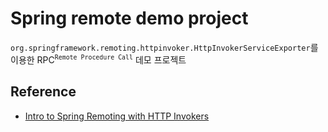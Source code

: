 # Spring remote demo project

`org.springframework.remoting.httpinvoker.HttpInvokerServiceExporter`를 이용한 RPC<sup>`Remote Procedure Call`</sup> 데모 프로젝트

## Reference

* [Intro to Spring Remoting with HTTP Invokers](https://www.baeldung.com/spring-remoting-http-invoker)
